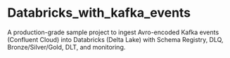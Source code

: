 # Databricks_with_kafka_events
A production-grade sample project to ingest Avro-encoded Kafka events (Confluent Cloud) into Databricks (Delta Lake) with Schema Registry, DLQ, Bronze/Silver/Gold, DLT, and monitoring.

